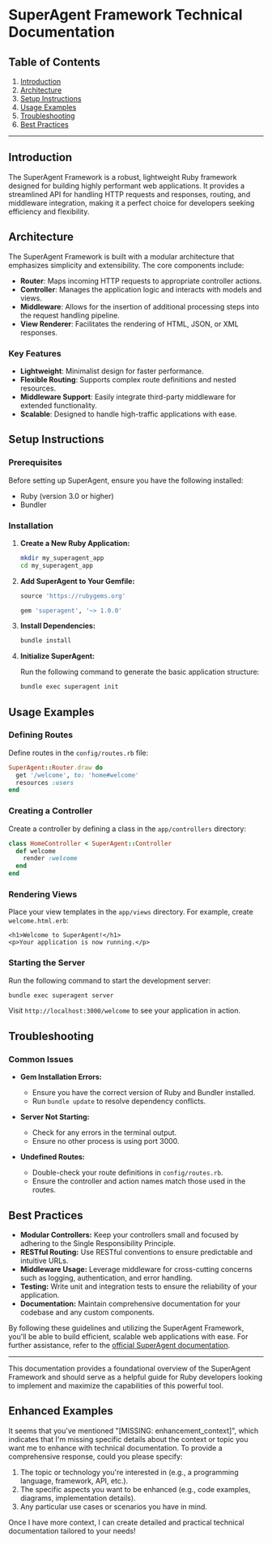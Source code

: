 # SuperAgent Framework Technical Documentation

## Table of Contents
1. [Introduction](#introduction)
2. [Architecture](#architecture)
3. [Setup Instructions](#setup-instructions)
4. [Usage Examples](#usage-examples)
5. [Troubleshooting](#troubleshooting)
6. [Best Practices](#best-practices)

---

## Introduction

The SuperAgent Framework is a robust, lightweight Ruby framework designed for building highly performant web applications. It provides a streamlined API for handling HTTP requests and responses, routing, and middleware integration, making it a perfect choice for developers seeking efficiency and flexibility.

## Architecture

The SuperAgent Framework is built with a modular architecture that emphasizes simplicity and extensibility. The core components include:

- **Router**: Maps incoming HTTP requests to appropriate controller actions.
- **Controller**: Manages the application logic and interacts with models and views.
- **Middleware**: Allows for the insertion of additional processing steps into the request handling pipeline.
- **View Renderer**: Facilitates the rendering of HTML, JSON, or XML responses.

### Key Features
- **Lightweight**: Minimalist design for faster performance.
- **Flexible Routing**: Supports complex route definitions and nested resources.
- **Middleware Support**: Easily integrate third-party middleware for extended functionality.
- **Scalable**: Designed to handle high-traffic applications with ease.

## Setup Instructions

### Prerequisites

Before setting up SuperAgent, ensure you have the following installed:

- Ruby (version 3.0 or higher)
- Bundler

### Installation

1. **Create a New Ruby Application:**

   ```sh
   mkdir my_superagent_app
   cd my_superagent_app
   ```

2. **Add SuperAgent to Your Gemfile:**

   ```ruby
   source 'https://rubygems.org'

   gem 'superagent', '~> 1.0.0'
   ```

3. **Install Dependencies:**

   ```sh
   bundle install
   ```

4. **Initialize SuperAgent:**

   Run the following command to generate the basic application structure:

   ```sh
   bundle exec superagent init
   ```

## Usage Examples

### Defining Routes

Define routes in the `config/routes.rb` file:

```ruby
SuperAgent::Router.draw do
  get '/welcome', to: 'home#welcome'
  resources :users
end
```

### Creating a Controller

Create a controller by defining a class in the `app/controllers` directory:

```ruby
class HomeController < SuperAgent::Controller
  def welcome
    render :welcome
  end
end
```

### Rendering Views

Place your view templates in the `app/views` directory. For example, create `welcome.html.erb`:

```erb
<h1>Welcome to SuperAgent!</h1>
<p>Your application is now running.</p>
```

### Starting the Server

Run the following command to start the development server:

```sh
bundle exec superagent server
```

Visit `http://localhost:3000/welcome` to see your application in action.

## Troubleshooting

### Common Issues

- **Gem Installation Errors:**
  - Ensure you have the correct version of Ruby and Bundler installed.
  - Run `bundle update` to resolve dependency conflicts.

- **Server Not Starting:**
  - Check for any errors in the terminal output.
  - Ensure no other process is using port 3000.

- **Undefined Routes:**
  - Double-check your route definitions in `config/routes.rb`.
  - Ensure the controller and action names match those used in the routes.

## Best Practices

- **Modular Controllers:** Keep your controllers small and focused by adhering to the Single Responsibility Principle.
- **RESTful Routing:** Use RESTful conventions to ensure predictable and intuitive URLs.
- **Middleware Usage:** Leverage middleware for cross-cutting concerns such as logging, authentication, and error handling.
- **Testing:** Write unit and integration tests to ensure the reliability of your application.
- **Documentation:** Maintain comprehensive documentation for your codebase and any custom components.

By following these guidelines and utilizing the SuperAgent Framework, you'll be able to build efficient, scalable web applications with ease. For further assistance, refer to the [official SuperAgent documentation](https://superagent.io/docs).

--- 

This documentation provides a foundational overview of the SuperAgent Framework and should serve as a helpful guide for Ruby developers looking to implement and maximize the capabilities of this powerful tool.

## Enhanced Examples

It seems that you've mentioned "[MISSING: enhancement_context]", which indicates that I'm missing specific details about the context or topic you want me to enhance with technical documentation. To provide a comprehensive response, could you please specify:

1. The topic or technology you're interested in (e.g., a programming language, framework, API, etc.).
2. The specific aspects you want to be enhanced (e.g., code examples, diagrams, implementation details).
3. Any particular use cases or scenarios you have in mind.

Once I have more context, I can create detailed and practical technical documentation tailored to your needs!